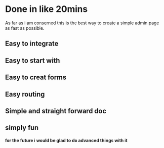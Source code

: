 # Done in like 20mins

As far as i am conserned this is the best way to create a simple admin page as fast as possible.

## Easy to integrate
## Easy to start with
## Easy to creat forms
## Easy routing
## Simple and straight forward doc

## simply fun

#### for the future i would be glad to do advanced things with it
